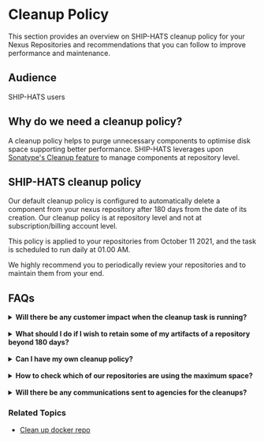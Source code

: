 # Cleanup Policy

This section provides an overview on SHIP-HATS cleanup policy for your Nexus Repositories and recommendations that you can follow to improve performance and maintenance.

## Audience

SHIP-HATS users

## Why do we need a cleanup policy?

A cleanup policy helps to purge unnecessary components to optimise disk space supporting better performance. SHIP-HATS leverages upon [Sonatype's Cleanup feature](https://help.sonatype.com/repomanager3/repository-management/cleanup-policies) to manage components at repository level.

## SHIP-HATS cleanup policy

Our default cleanup policy is configured to automatically delete a component from your nexus repository after 180 days from the date of its creation. Our cleanup policy is at repository level and not at subscription/billing account level.

This policy is applied to your repositories from October 11 2021, and the task is scheduled to run daily at 01.00 AM.

We highly recommend you to periodically review your repositories and to maintain them from your end.

## FAQs

<details>
 <summary> <b>Will there be any customer impact when the cleanup task is running?</b> </summary><br>No, there will be no customer impact.
</details>
<br>
<details>
 <summary> <b>What should I do if I wish to retain some of my artifacts of a repository beyond 180 days?</b> </summary><br>Raise a service request to SHIP-HATS with your requirements.
</details>
<br>
<details>
 <summary> <b>Can I have my own cleanup policy?</b></summary><br>
   Yes. Raise a service request to SHIP-HATS with your requirements.
</details>
<br>
<details>
 <summary><b>How to check which of our repositories are using the maximum space?</b></summary><br>
   Contact your repo administrator to get this information.
</details> 
<br>
<details>
 <summary> <b>Will there be any communications sent to agencies for the cleanups?</b> </summary><br>
   There was an initial communication sent to our tenants on September 24, 2021 about SHIP-HATS cleanup policy. As this is a recurring task scheduled every day at   01:00 AM, there will be no ongoing communications.
</details>

### Related Topics

- [Clean up docker repo](nexus-repository/nexus-repo-clean-up-docker-repo) 
